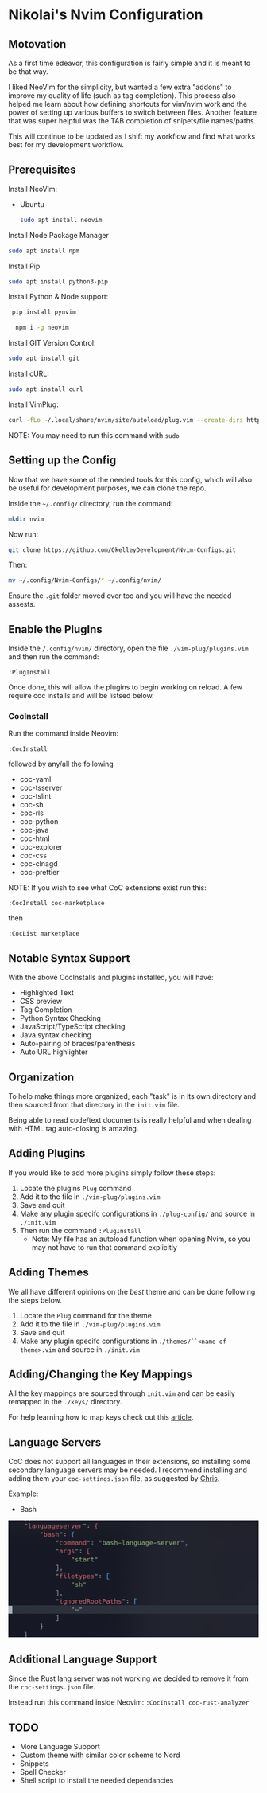 # Nikolai's Nvim Configuration

## Motovation

As a first time edeavor, this configuration is fairly simple and it is meant
to be that way.

I liked NeoVim for the simplicity, but wanted a few extra "addons" to improve
my quality of life (such as tag completion). This process also helped me
learn about how defining shortcuts for vim/nvim work and the power of setting
up various buffers to switch between files. Another feature that was super
helpful was the TAB completion of snipets/file names/paths.

This will continue to be updated as I shift my workflow and find what works
best for my development workflow.

## Prerequisites

Install NeoVim:

- Ubuntu
  ```bash
  sudo apt install neovim
  ```

Install Node Package Manager

```sh
sudo apt install npm
```

Install Pip

```sh
sudo apt install python3-pip
```

Install Python & Node support:

```sh
 pip install pynvim
```

```sh
  npm i -g neovim
```

Install GIT Version Control:

```sh
sudo apt install git
```

Install cURL:

```sh
sudo apt install curl
```

Install VimPlug:

```bash
curl -fLo ~/.local/share/nvim/site/autoload/plug.vim --create-dirs https://raw.githubusercontent.com/junegunn/vim-plug/master/plug.vim
```

NOTE: You may need to run this command with `sudo`

## Setting up the Config

Now that we have some of the needed tools for this config, which will also be
useful for development purposes, we can clone the repo.

Inside the `~/.config/` directory, run the command:

```sh
mkdir nvim
```

Now run:

```bash
git clone https://github.com/OkelleyDevelopment/Nvim-Configs.git
```

Then:

```bash
mv ~/.config/Nvim-Configs/* ~/.config/nvim/
```

Ensure the `.git` folder moved over too and you will have the needed assests.

## Enable the PlugIns

Inside the `/.config/nvim/` directory, open the file `./vim-plug/plugins.vim` and then run the command:

```vim
:PlugInstall
```

Once done, this will allow the plugins to begin working on reload. A few require coc installs and will be listsed below.

### CocInstall

Run the command inside Neovim:

```
:CocInstall
```

followed by any/all the following

- coc-yaml
- coc-tsserver
- coc-tslint
- coc-sh
- coc-rls
- coc-python
- coc-java
- coc-html
- coc-explorer
- coc-css
- coc-clnagd
- coc-prettier

NOTE: If you wish to see what CoC extensions exist run this:

```
:CocInstall coc-marketplace
```

then

```
:CocList marketplace
```

## Notable Syntax Support

With the above CocInstalls and plugins installed, you will have:

- Highlighted Text
- CSS preview
- Tag Completion
- Python Syntax Checking
- JavaScript/TypeScript checking
- Java syntax checking
- Auto-pairing of braces/parenthesis
- Auto URL highlighter

## Organization

To help make things more organized, each "task" is in its own directory
and then sourced from that directory in the `init.vim` file.

Being able to read code/text documents is really helpful and when dealing
with HTML tag auto-closing is amazing.

## Adding Plugins

If you would like to add more plugins simply follow these steps:

1. Locate the plugins `Plug` command
2. Add it to the file in `./vim-plug/plugins.vim`
3. Save and quit
4. Make any plugin specifc configurations in `./plug-config/` and source in
   `./init.vim`
5. Then run the command `:PlugInstall`
   - Note: My file has an autoload function when opening Nvim, so
     you may not have to run that command explicitly

## Adding Themes

We all have different opinions on the _best_ theme and can be done following
the steps below.

1. Locate the `Plug` command for the theme
2. Add it to the file in `./vim-plug/plugins.vim`
3. Save and quit
4. Make any plugin specifc configurations in ` ./themes/``<name of theme>.vim ` and source in
   `./init.vim`

## Adding/Changing the Key Mappings

All the key mappings are sourced through `init.vim` and can be easily remapped
in the
`./keys/`
directory.

For help learning how to map keys check out this [article](https://medium.com/vim-drops/understand-vim-mappings-and-create-your-own-shortcuts-f52ee4a6b8ed).

## Language Servers

CoC does not support all languages in their extensions, so installing
some secondary language servers may be needed. I recommend installing and
adding them your `coc-settings.json` file, as suggested by [Chris](https://www.chrisatmachine.com/).

Example:

- Bash

![Nikolai Config](./util/bash.png)

## Additional Language Support

Since the Rust lang server was not working we decided to remove it from
the `coc-settings.json` file.

Instead run this command inside Neovim:
`:CocInstall coc-rust-analyzer`

## TODO

- More Language Support
- Custom theme with similar color scheme to Nord
- Snippets
- Spell Checker
- Shell script to install the needed dependancies
